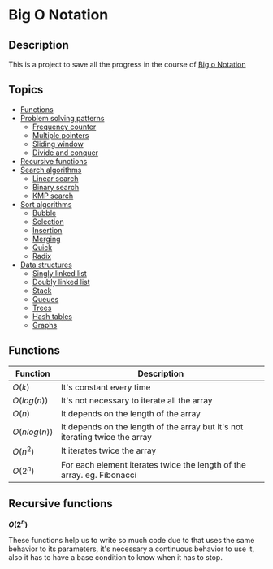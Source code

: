 # Big O Notation

## Description

This is a project to save all the progress in the course of [Big o Notation](https://www.udemy.com/course/js-algorithms-and-data-structures-masterclass/)

## Topics

- [Functions](#functions)
- [Problem solving patterns](problem_solving_patterns)
  - [Frequency counter](problem_solving_patterns#frequency-counter)
  - [Multiple pointers](problem_solving_patterns#multiple-pointers)
  - [Sliding window](problem_solving_patterns#sliding-window)
  - [Divide and conquer](problem_solving_patterns#divide-and-conquer)
- [Recursive functions](#recursive-functions)
- [Search algorithms](search)
  - [Linear search](search#linear-search)
  - [Binary search](search#binary-Search)
  - [KMP search](search#kmp-Search)
- [Sort algorithms](sort)
  - [Bubble](sort#bubble)
  - [Selection](sort#selection)
  - [Insertion](sort#insertion)
  - [Merging](sort#merging)
  - [Quick](sort#quick)
  - [Radix](sort#radix)
- [Data structures](data_structures)
  - [Singly linked list](data_structures#singly-linked-list)
  - [Doubly linked list](data_structures#doubly-linked-list)
  - [Stack](data_structures#stack)
  - [Queues](data_structures#queues)
  - [Trees](data_structures#trees)
  - [Hash tables](data_structures#hash-tables)
  - [Graphs](data_structures#graphs)

## Functions

Function | Description
-------- | -----------
$O(k)$ | It's constant every time
$O(log(n))$ | It's not necessary to iterate all the array
$O(n)$ | It depends on the length of the array
$O(n log(n))$ | It depends on the length of the array but it's not iterating twice the array
$O(n^2)$ | It iterates twice the array
$O(2^n)$ | For each element iterates twice the length of the array. eg. Fibonacci

## Recursive functions

**$O(2^n)$**

These functions help us to write so much code due to that uses the same behavior to its parameters, it's necessary a continuous behavior to use it, also it has to have a base condition to know when it has to stop.
